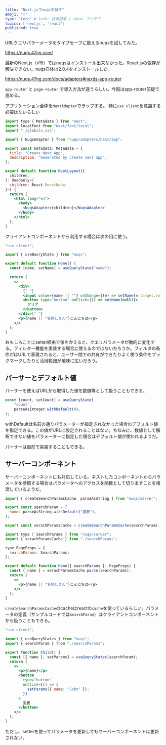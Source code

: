 ```yaml
---
title: "Next.jsでnuqsを試す"
emoji: "👐"
type: "tech" # tech: 技術記事 / idea: アイデア
topics: ['nextjs', 'react']
published: true
---
```


URLクエリパラーメータをタイプセーフに扱えるnuqsを試してみた。

https://nuqs.47ng.com/

最新のNext.js（v15）ではnuqsはインストール出来なかった。React.jsの依存が解決できない。nuqs自体は2.0.4をインストールした。

https://nuqs.47ng.com/docs/adapters#nextjs-app-router

`app-router` と `page-router` で導入方法が違うらしい。今回はapp-router前提で進める。

アプリケーション全体を`NuxtAdapter`でラップする。 特に`use client`を意識する必要はないらしい

```jsx
import type { Metadata } from "next";
import localFont from "next/font/local";
import "./globals.css";

import { NuqsAdapter } from "nuqs/adapters/next/app";

export const metadata: Metadata = {
  title: "Create Next App",
  description: "Generated by create next app",
};

export default function RootLayout({
  children,
}: Readonly<{
  children: React.ReactNode;
}>) {
  return (
    <html lang="en">
      <body>
        <NuqsAdapter>{children}</NuqsAdapter>
      </body>
    </html>
  );
}
```

クライアントコンポーネントから利用する場合は次の用に使う。

```jsx
"use client";

import { useQueryState } from "nuqs";

export default function Home() {
  const [name, setName] = useQueryState("name");

  return (
    <>
      <div>
        {" "}
        <input value={name || ""} onChange={(e) => setName(e.target.value)} />
        <button type="button" onClick={() => setName(null)}>
          クリア
        </button>
      </div>{" "}
      <p>{name || "名無しさん"}こんにちは</p>
    </>
  );
}
```

おもしろことにsetter経由で値をかえると、クエリパラメータが動的に変化する。フィルター機能を実装する場合に使えるのではないだろうか。フィルタの条件がはURLで表現されると、ユーザー間での共有ができたりよく使う条件をブックマークしたりと活用範囲が地味に広いだろう。

## パーサーとデフォルト値

パーサーを使えばURLから取得した値を数値等として扱うこともできる。

```jsx
const [count, setCount] = useQueryState(  
    "count",  
    parseAsInteger.withDefault(0),  
);
```

withDefaultは名前の通りパラメーターが指定されなかった場合のデフォルト値を指定できる。この値がURLに設定されることはない。ちなみに、数値として解釈できない値をパラメーターに指定した場合はデフォルト値が使われるようだ。

パーサーは自前で実装することもできる。

## サーバーコンポーネント

サーバーコンポーネントにも対応している。ネストしたコンポーネントからパラメータを参照する場合はパラメータへのアクセスを関数として切り出すことを推奨しているようだ。

```jsx
import { createSearchParamsCache, parseAsString } from "nuqs/server";

export const searchParam = {
  name: parseAsString.withDefault("腹筋"),
};

export const serachParamsCache = createSearchParamsCache(searchParam);
```

```jsx
import type { SearchParams } from "nuqs/server";
import { serachParamsCache } from "./searchParams";

type PageProps = {
  searchParams: SearchParams;
};

export default function Home({ searchParams }: PageProps) {
  const { name } = serachParamsCache.parse(searchParams);
  return (
    <>
      <p>{name || "名無しさん"}こんにちは</p>
    </>
  );
}
```

`createSearchParamsCache`のcacheはreactの`cache`を使っているらしい。パラメータの定義（サンプルコードでは`searchParam`）はクライアントコンポーネントから扱うこともできる。

```jsx
"use client";

import { useQueryStates } from "nuqs";
import { searchParam } from "./searchParams";

export function Child() {
  const [{ name }, setParams] = useQueryStates(searchParam);
  return (
    <>
      <p>{name}</p>
      <button
        type="button"
        onClick={() => {
          setParams({ name: "John" });
        }}
      >
        変更
      </button>
    </>
  );
}
```

ただし、setterを使ってパラメータを更新してもサーバーコンポーネントは更新されない。
